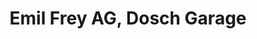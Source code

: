 ---
title: "Emil Frey AG, Dosch Garage"
url: /st-moritz/emil-frey-ag-dosch-garage/
shop: Autohaus
---